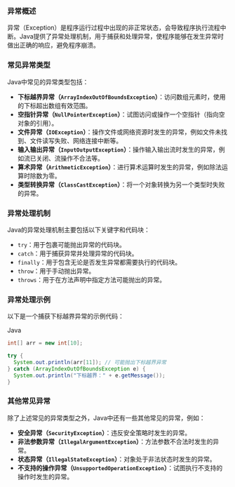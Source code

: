 ### 异常概述

异常（Exception）是程序运行过程中出现的非正常状态，会导致程序执行流程中断。Java提供了异常处理机制，用于捕获和处理异常，使程序能够在发生异常时做出正确的响应，避免程序崩溃。

### 常见异常类型

Java中常见的异常类型包括：

- **下标越界异常（`ArrayIndexOutOfBoundsException`）**：访问数组元素时，使用的下标超出数组有效范围。
- **空指针异常（`NullPointerException`）**：试图访问或操作一个空指针（指向空对象的引用）。
- **文件异常（`IOException`）**：操作文件或网络资源时发生的异常，例如文件未找到、文件读写失败、网络连接中断等。
- **输入输出异常（`InputOutputException`）**：操作输入输出流时发生的异常，例如流已关闭、流操作不合法等。
- **算术异常（`ArithmeticException`）**：进行算术运算时发生的异常，例如除法运算时除数为零。
- **类型转换异常（`ClassCastException`）**：将一个对象转换为另一个类型时失败的异常。

### 异常处理机制

Java的异常处理机制主要包括以下关键字和代码块：

- `try`：用于包裹可能抛出异常的代码块。
- `catch`：用于捕获异常并处理异常的代码块。
- `finally`：用于包含无论是否发生异常都需要执行的代码块。
- `throw`：用于手动抛出异常。
- `throws`：用于在方法声明中指定方法可能抛出的异常。

### 异常处理示例

以下是一个捕获下标越界异常的示例代码：

Java

```java
int[] arr = new int[10];

try {
  System.out.println(arr[11]); // 可能抛出下标越界异常
} catch (ArrayIndexOutOfBoundsException e) {
  System.out.println("下标越界：" + e.getMessage());
}
```



### 其他常见异常

除了上述常见的异常类型之外，Java中还有一些其他常见的异常，例如：

- **安全异常（`SecurityException`）**：违反安全策略时发生的异常。
- **非法参数异常（`IllegalArgumentException`）**：方法参数不合法时发生的异常。
- **状态异常（`IllegalStateException`）**：对象处于非法状态时发生的异常。
- **不支持的操作异常（`UnsupportedOperationException`）**：试图执行不支持的操作时发生的异常。
